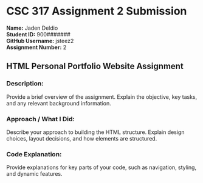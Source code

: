 # CSC 317 Assignment 2 Submission

**Name:** Jaden Deldio  
**Student ID:** 900#######  
**GitHub Username:** jsteez2  
**Assignment Number:** 2  

## HTML Personal Portfolio Website Assignment

### Description:
Provide a brief overview of the assignment. Explain the objective, key tasks, and any relevant background information.

### Approach / What I Did:
Describe your approach to building the HTML structure. Explain design choices, layout decisions, and how elements are structured.

### Code Explanation:
Provide explanations for key parts of your code, such as navigation, styling, and dynamic features.
